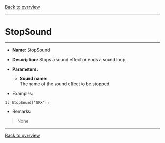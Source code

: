 [Back to overview](index.md)

---
# StopSound
---
- **Name:** StopSound
- **Description:** Stops a sound effect or ends a sound loop.
- **Parameters:**
  - **Sound name:**  
    The name of the sound effect to be stopped.

- Examples:
```
1: StopSound["SFX"];
```

- Remarks:
> None

---
[Back to overview](index.md)
